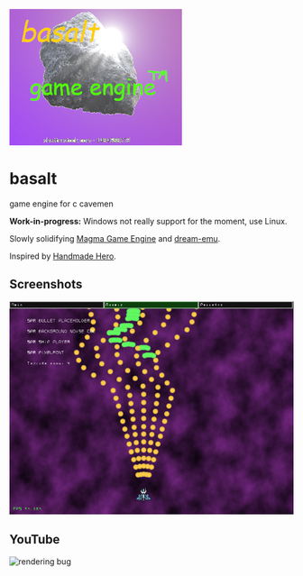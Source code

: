 ![basalt](misc/logo_original.png)
# basalt
game engine for c cavemen 

**Work-in-progress:** Windows not really support for the moment, use Linux.

Slowly solidifying [Magma Game Engine](https://github.com/bramtechs/RaylibMagmaEngine) and [dream-emu](https://github.com/bramtechs/dream-emu).

Inspired by [Handmade Hero](https://handmadehero.org/).

## Screenshots
![Preview](screenshots/screenshot.png)

## YouTube
![rendering bug](https://www.youtube.com/watch?v=2KmvfEhxi5c)
